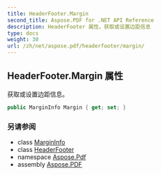 ```yaml
---
title: HeaderFooter.Margin
second_title: Aspose.PDF for .NET API Reference
description: HeaderFooter 属性。获取或设置边距信息
type: docs
weight: 30
url: /zh/net/aspose.pdf/headerfooter/margin/
---
```

## HeaderFooter.Margin 属性

获取或设置边距信息。

```csharp
public MarginInfo Margin { get; set; }
```

### 另请参阅

* class [MarginInfo](../../margininfo/)
* class [HeaderFooter](../)
* namespace [Aspose.Pdf](../../../aspose.pdf/)
* assembly [Aspose.PDF](../../../)